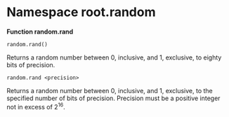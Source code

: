 # Namespace root.random

**Function random.rand**

```
random.rand()
```

Returns a random number between 0, inclusive, and 1, exclusive, to eighty bits of precision.

```
random.rand <precision>
```

Returns a random number between 0, inclusive, and 1, exclusive, to the specified number of bits of precision. Precision must be a positive integer not in excess of 2<sup>16</sup>.